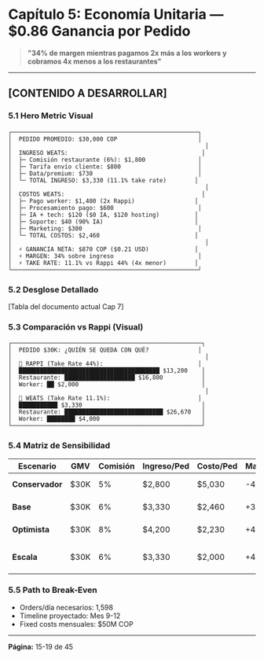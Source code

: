 # Capítulo 5: Economía Unitaria — $0.86 Ganancia por Pedido

> **"34% de margen mientras pagamos 2x más a los workers y cobramos 4x menos a los restaurantes"**

---

## [CONTENIDO A DESARROLLAR]

### 5.1 Hero Metric Visual

```
┌─────────────────────────────────────────────────────┐
│  PEDIDO PROMEDIO: $30,000 COP                       │
│                                                       │
│  INGRESO WEATS:                                      │
│  ├─ Comisión restaurante (6%): $1,800               │
│  ├─ Tarifa envío cliente: $800                      │
│  ├─ Data/premium: $730                              │
│  └─ TOTAL INGRESO: $3,330 (11.1% take rate)        │
│                                                       │
│  COSTOS WEATS:                                       │
│  ├─ Pago worker: $1,400 (2x Rappi)                 │
│  ├─ Procesamiento pago: $600                        │
│  ├─ IA + tech: $120 ($0 IA, $120 hosting)          │
│  ├─ Soporte: $40 (90% IA)                          │
│  ├─ Marketing: $300                                 │
│  └─ TOTAL COSTOS: $2,460                           │
│                                                       │
│  ⚡ GANANCIA NETA: $870 COP ($0.21 USD)             │
│  ⚡ MARGEN: 34% sobre ingreso                        │
│  ⚡ TAKE RATE: 11.1% vs Rappi 44% (4x menor)        │
└─────────────────────────────────────────────────────┘
```

### 5.2 Desglose Detallado

[Tabla del documento actual Cap 7]

### 5.3 Comparación vs Rappi (Visual)

```
┌──────────────────────────────────────────────────────┐
│  PEDIDO $30K: ¿QUIÉN SE QUEDA CON QUÉ?              │
│                                                       │
│  🛵 RAPPI (Take Rate 44%):                           │
│  ████████████████████████████████████████ $13,200    │
│  Restaurante: ████████████████████ $16,800           │
│  Worker: ██ $2,000                                   │
│                                                       │
│  🚀 WEATS (Take Rate 11.1%):                         │
│  ███████████ $3,330                                  │
│  Restaurante: ████████████████████████████ $26,670   │
│  Worker: ████████ $4,000                             │
└──────────────────────────────────────────────────────┘
```

### 5.4 Matriz de Sensibilidad

| Escenario | GMV | Comisión | Ingreso/Ped | Costo/Ped | Margen | Resultado |
|-----------|-----|----------|-------------|-----------|--------|-----------|
| **Conservador** | $30K | 5% | $2,800 | $5,030 | -44% | ❌ No rentable |
| **Base** | $30K | 6% | $3,330 | $2,460 | +34% | ✅ Rentable |
| **Optimista** | $30K | 8% | $4,200 | $2,230 | +47% | ✅ Muy rentable |
| **Escala** | $30K | 6% | $3,330 | $2,000 | +40% | ✅ Economías escala |

### 5.5 Path to Break-Even
- Orders/día necesarios: 1,598
- Timeline proyectado: Mes 9-12
- Fixed costs mensuales: $50M COP

---

**Página:** 15-19 de 45
